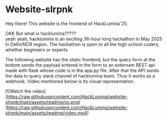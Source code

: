 # Website-slrpnk

Hey there! This website is the frontend of HackLumina'25.

OKK But what is hacklumina?????   
yeah yeah, hacklumina is an exciting 36-hour long hackathon in May 2025 in Delhi/NCR region. The hackathon is open to all the high school coders, whether beginners or experts

The following website has the static frontend, but the query form at the bottom sends the payload entered in the form to an externam REST api made with flask whose code is in the app.py file. After that the API sends the data to query slack channel of hacklumina team. Thus it works as a webhook. Video mentioned below is its visual representation.

[![Watch the video]
(https://raw.githubusercontent.com/HackLumina/website-slrpnk/main/assets/readme/ss.png)
(https://raw.githubusercontent.com/HackLumina/website-slrpnk/main/assets/readme/video.mp4)


